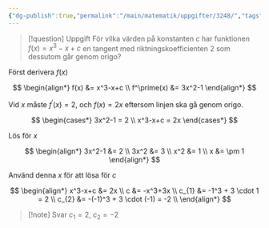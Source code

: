 ```yaml
---
{"dg-publish":true,"permalink":"/main/matematik/uppgifter/3248/","tags":["matematik"]}
---
```


> [!question] Uppgift
> För vilka värden på konstanten $c$ har funktionen $f(x)=x^3-x+c$ en tangent med riktningskoefficienten $2$ som dessutom går genom origo?

Först derivera $f(x)$

$$
\begin{align*}
f(x) &= x^3-x+c \\
f^\prime(x) &= 3x^2-1
\end{align*}
$$

Vid $x$ måste $f^\prime(x)=2$, och $f(x)=2x$ eftersom linjen ska gå genom origo.

$$
\begin{cases*}
3x^2-1 = 2 \\
x^3-x+c = 2x
\end{cases*}
$$

Lös för $x$

$$
\begin{align*}
3x^2-1 &= 2 \\
3x^2 &= 3 \\
x^2 &= 1 \\
x &= \pm 1
\end{align*}
$$

Använd denna $x$ för att lösa för $c$

$$
\begin{align*}
x^3-x+c &= 2x \\
c &= -x^3+3x \\
c_{1} &= -1^3 + 3 \cdot 1 = 2 \\
c_{2} &= -(-1)^3 + 3 \cdot (-1) = -2 \\
\end{align*}
$$

> [!note] Svar
> $c_{1}=2 , \ c_{2}=-2$